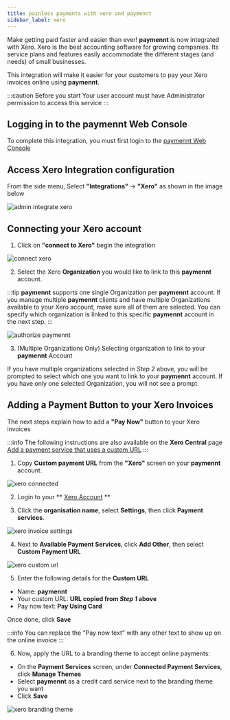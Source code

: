 ```yaml
---
title: painless payments with xero and paymennt
sidebar_label: xero
---
```


Make getting paid faster and easier than ever! **paymennt** is now integrated with Xero. Xero is the best accounting software for growing companies. Its service plans and features easily accommodate the different stages (and needs) of small businesses.

This integration will make it easier for your customers to pay your Xero invoices online using **paymennt**.

:::caution Before you start
Your user account must have Administrator permission to access this service
:::

## Logging in to the paymennt Web Console

To complete this integration, you must first login to the [paymennt Web Console](/guides/your-account/desktop-login)

## Access Xero Integration configuration

From the side menu, Select **"Integrations"** -> **"Xero"** as shown in the image below

![admin integrate xero](/img/docs/integrate/3rd-party/xero/admin.png)

## Connecting your Xero account

1. Click on **"connect to Xero"** begin the integration

![connect xero](/img/docs/integrate/3rd-party/xero/connect.png)

2. Select the Xero **Organization** you would like to link to this **paymennt** account.

:::tip
**paymennt** supports one single Organization per **paymennt** account. If you manage multiple **paymennt** clients and have multiple Organizations available to your Xero account, make sure all of them are selected. You can specify which organization is linked to this specific **paymennt** account in the next step.
:::

![authorize paymennt](/img/docs/integrate/3rd-party/xero/authorize.png)

3. (Multiple Organizations Only) Selecting organization to link to your **paymennt** Account

If you have multiple organizations selected in _Step 2_ above, you will be prompted to select which one you want to link to your **paymennt** account. If you have only one selected Organization, you will not see a prompt.

## Adding a Payment Button to your Xero Invoices

The next steps explain how to add a **"Pay Now"** button to your Xero invoices

:::info
The following instructions are also available on the **Xero Central** page [Add a payment service that uses a custom URL](https://central.xero.com/s/article/Custom-URL)
:::

1. Copy **Custom payment URL** from the **"Xero"** screen on your **paymennt** account.

![xero connected](/img/docs/integrate/3rd-party/xero/connected.png)

2. Login to your ** [Xero Account](https://my.xero.com) **

3. Click the **organisation name**, select **Settings**, then click **Payment services**.

![xero invoice settings](/img/docs/integrate/3rd-party/xero/invoice_settings.png)

4. Next to **Available Payment Services**, click **Add Other**, then select **Custom Payment URL**

![xero custom url](/img/docs/integrate/3rd-party/xero/custom_url.png)

5. Enter the following details for the **Custom URL**

- Name: **paymennt**
- Your custom URL: **URL copied from _Step 1_ above**
- Pay now text: **Pay Using Card**

Once done, click **Save**

:::info
You can replace the "Pay now text" with any other text to show up on the online invoice
:::

6. Now, apply the URL to a branding theme to accept online payments:

- On the **Payment Services** screen, under **Connected Payment Services**, click **Manage Themes**
- Select **paymennt** as a credit card service next to the branding theme you want
- Click **Save**

![xero branding theme](/img/docs/integrate/3rd-party/xero/branding_theme.png)
